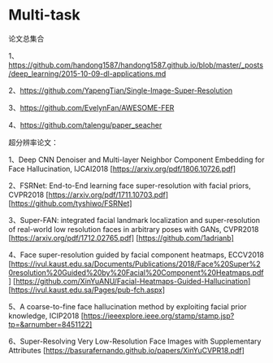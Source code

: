 # Multi-task

论文总集合

1、https://github.com/handong1587/handong1587.github.io/blob/master/_posts/deep_learning/2015-10-09-dl-applications.md

2、https://github.com/YapengTian/Single-Image-Super-Resolution

3、https://github.com/EvelynFan/AWESOME-FER

4、https://github.com/talengu/paper_seacher


超分辨率论文：

1、Deep CNN Denoiser and Multi-layer Neighbor Component Embedding for Face Hallucination, IJCAI2018
[https://arxiv.org/pdf/1806.10726.pdf]

2、FSRNet: End-to-End learning face super-resolution with facial priors, CVPR2018
[https://arxiv.org/pdf/1711.10703.pdf]
[https://github.com/tyshiwo/FSRNet]

3、Super-FAN: integrated facial landmark localization and super-resolution of real-world low resolution faces in arbitrary poses with GANs, CVPR2018
[https://arxiv.org/pdf/1712.02765.pdf] 
[https://github.com/1adrianb]


4、Face super-resolution guided by facial component heatmaps, ECCV2018
[https://ivul.kaust.edu.sa/Documents/Publications/2018/Face%20Super%20resolution%20Guided%20by%20Facial%20Component%20Heatmaps.pdf]
[https://github.com/XinYuANU/Facial-Heatmaps-Guided-Hallucination]
[https://ivul.kaust.edu.sa/Pages/pub-fch.aspx]


5、A coarse-to-fine face hallucination method by exploiting facial prior knowledge, ICIP2018
[https://ieeexplore.ieee.org/stamp/stamp.jsp?tp=&arnumber=8451122]


6、Super-Resolving Very Low-Resolution Face Images with Supplementary Attributes
[https://basurafernando.github.io/papers/XinYuCVPR18.pdf]
